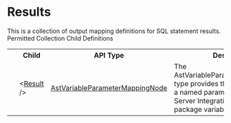 # Results

<div class="LanguageSummary"><div class ="SummaryItem">This is a collection of output mapping definitions for SQL statement results.</div></div><div class="SchemaBindingGroup"><div class="SchemaBindingGroupHeader">Permitted Collection Child Definitions</div><table id="SchemaBindingList" class="SchemaBindingList"><tbody><tr><th class="SchemaBindingIconColumnHeader">&nbsp;</th><th class="SchemaBindingNameColumnHeader">Child</th><th class="SchemaBindingTypeColumnHeader">API Type</th><th class="SchemaBindingSummaryColumnHeader">Description</th></tr><tr class="cd0"><td class="SchemaBindingIcon"><div class="NotRequired" /></td><td class="SchemaBindingName"><span class="punc">&lt;</span><a href=Varigence.Languages.Biml.Task.AstVariableParameterMappingNode.html">Result</a><span class="punc"> /&gt;</span></td><td class="SchemaBindingType"><a href="../api-reference/Varigence.Languages.Biml.Task.AstVariableParameterMappingNode.html">AstVariableParameterMappingNode</a></td><td class="SchemaBindingSummary">The AstVariableParameterMappingNode type provides the capability to map a named parameter onto a SQL Server Integration Services package variable value.</td></tr></tbody></table></div>
